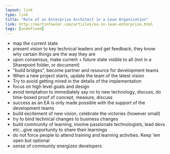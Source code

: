 ```yaml
---
layout: link
type: link
title: "Role of an Enterprise Architect in a Lean Organization"
link: http://martinfowler.com/articles/ea-in-lean-enterprise.html
tags: [undefined]
---
```

- map the current state
- present vision to key technical leaders and get feedback, they know why certain things are the way they are
- upon consensus, make current + future state visible to all (not in a Sharepoint folder, or document)
- "build bridges", become partner and resource for development teams
- When a new project starts, update the team of the latest vision
- Try to avoid getting mired in the details of the implementation
- focus on high level goals and design
- avoid temptation to immediately say no to new technology, discuss, do time-boxed proof of concept, measure, discuss
- success as an EA is only made possible with the support of the development teams
- build excitement of new vision, celebrate the victories (however small)
- try to bind technical changes to business changes
- build community of learning, involve passionate technologists, lead devs etc...give opportunity to share their learnings
- do not force people to attend training and learning activities. Keep 'em open but optional
- sense of community energizes developers